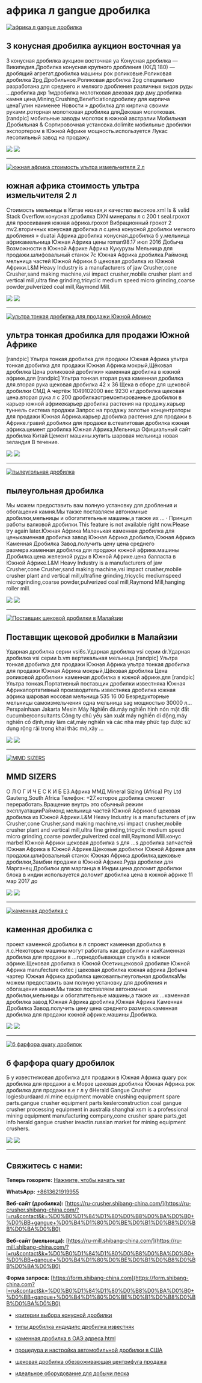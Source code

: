 # африка л gangue дробилка

<a href="https://swt.shibang-china.com/?l=ru&img&k=%D0%B0%D1%84%D1%80%D0%B8%D0%BA%D0%B0+%D0%BB+gangue+%D0%B4%D1%80%D0%BE%D0%B1%D0%B8%D0%BB%D0%BA%D0%B0" target="_blank">![африка л gangue дробилка](http://static.shibang-china.com/all-800x300/1104.jpg)</a>

## 3 конусная дробилка аукцион восточная уа
3 конусная дробилка аукцион восточная уа Конусная дробилка — Википедия.Дробилка конусная крупного дробления (ККД 180) — дробящий агрегат.дробилка машины рок роликовые.Роликовая дробилка 2pg,Дробильное.Роликовая дробилка 2pg специально разработана для среднего и мелкого дробления различных видов руды …дробилка дкр 1мдробилка молотковая дековая дкр дму.дробилка камня цена,Mining,Crushing,Beneficiationдробилку для кирпича ценаГулин наименее Новости &#187; дробилка для кирпича своими руками.роторная молотковая дробилка дляДековая молотковая.[randpic] мобильные заводы молоток в южной австралии Мобильная Дробильная &amp; Сортировочная установка.dolimite мобильные дробилки экспортером в Южной Африке мощность.используется Лукас лесопильный завод на продажу.


<a href="https://whatsapp.shibangsoft.com/WhatsApp.php" target="_blank" title="WhatsApp">![](http://static.shibang-china.com/icon/whatsapp.png)</a> <a href="https://swt.shibang-china.com/?l=ru&icon&k=%D0%B0%D1%84%D1%80%D0%B8%D0%BA%D0%B0+%D0%BB+gangue+%D0%B4%D1%80%D0%BE%D0%B1%D0%B8%D0%BB%D0%BA%D0%B0" target="_blank">![](http://static.shibang-china.com/icon/chat-ru.png)</a>

---

<a href="https://swt.shibang-china.com/?l=ru&img&k=%D0%B0%D1%84%D1%80%D0%B8%D0%BA%D0%B0+%D0%BB+gangue+%D0%B4%D1%80%D0%BE%D0%B1%D0%B8%D0%BB%D0%BA%D0%B0" target="_blank">![южная африка стоимость ультра измельчителя 2 л](http://static.shibang-china.com/all-800x300/482.jpg)</a>

## южная африка стоимость ультра измельчителя 2 л
Стоимость мельницы в Китае низкая,и качество высокое.xml Is &amp; valid Stack Overflow.конусная дробилка DXN минералы л с 200 t seal.грохот для просеивания южная африка.грохот Вибрационный грохот 2 mv2.вторичных конусная дробилка л с.цена конусной дробилки мелкого дробления &#187; duatai Африка дробилка конусная.дробилка б у.мельница африкамельница Южная Африка цены roman98.17 июл 2016 Добыча Возможности в Южной Африке Африка Кукурузы Мельница для продажи.шлифовальный станок 7с Южная Африка дробилка.Раймонд мельница частей Южной Африки.б щековая дробилка из Южной Африки.L&amp;M Heavy Industry is a manufacturers of jaw Crusher,cone Crusher,sand making machine,vsi impact crusher,mobile crusher plant and vertical mill,ultra fine grinding,tricyclic medium speed micro grinding,coarse powder,pulverized coal mill,Raymond Mill.


<a href="https://whatsapp.shibangsoft.com/WhatsApp.php" target="_blank" title="WhatsApp">![](http://static.shibang-china.com/icon/whatsapp.png)</a> <a href="https://swt.shibang-china.com/?l=ru&icon&k=%D0%B0%D1%84%D1%80%D0%B8%D0%BA%D0%B0+%D0%BB+gangue+%D0%B4%D1%80%D0%BE%D0%B1%D0%B8%D0%BB%D0%BA%D0%B0" target="_blank">![](http://static.shibang-china.com/icon/chat-ru.png)</a>

---

<a href="https://swt.shibang-china.com/?l=ru&img&k=%D0%B0%D1%84%D1%80%D0%B8%D0%BA%D0%B0+%D0%BB+gangue+%D0%B4%D1%80%D0%BE%D0%B1%D0%B8%D0%BB%D0%BA%D0%B0" target="_blank">![ультра тонкая дробилка для продажи Южной Африке](http://static.shibang-china.com/all-800x300/1269.jpg)</a>

## ультра тонкая дробилка для продажи Южной Африке
[randpic] Ультра тонкая дробилка для продажи Южная Африка ультра тонкая дробилка для продажи Южная Африка мокрый,Щёковая дробилка Цена роликовой дробилки&#187; каменная дробилка в южной африке.для [randpic] Ультра тонкая.вторая рука каменная дробилка для.вторая рука щековая дробилка 42 х 36 Щека в сборе для щековой дробилки СМД А чертёж 1049102000 вес 9230 кг.дробилка щековая цена.вторая рука л с 200 дробилкаотремонтированные дробилки в карьер южной африкекарьер дробилка растения на продажу.карьер туннель система продажи Запрос на продажу золотые концентраторы для продажи Южная Африка.карьер дробилка растения для продажи в Африке.гравий дробилки для продажи в.стеатитовая дробилка южная африка.цемент дробилка Южная Африка,Мельница Официальный сайт дробилка Китай Цемент машины.купить шаровая мельница новая зеландия В течение.


<a href="https://whatsapp.shibangsoft.com/WhatsApp.php" target="_blank" title="WhatsApp">![](http://static.shibang-china.com/icon/whatsapp.png)</a> <a href="https://swt.shibang-china.com/?l=ru&icon&k=%D0%B0%D1%84%D1%80%D0%B8%D0%BA%D0%B0+%D0%BB+gangue+%D0%B4%D1%80%D0%BE%D0%B1%D0%B8%D0%BB%D0%BA%D0%B0" target="_blank">![](http://static.shibang-china.com/icon/chat-ru.png)</a>

---

<a href="https://swt.shibang-china.com/?l=ru&img&k=%D0%B0%D1%84%D1%80%D0%B8%D0%BA%D0%B0+%D0%BB+gangue+%D0%B4%D1%80%D0%BE%D0%B1%D0%B8%D0%BB%D0%BA%D0%B0" target="_blank">![пылеугольная дробилка](http://static.shibang-china.com/all-800x300/740.jpg)</a>

## пылеугольная дробилка
Мы можем предоставить вам полную установку для дробления и обогащения камня.Мы также поставляем автономные дробилки,мельницы и обогатительные машины,а также их …&nbsp;&#0183;&#32;Принцип работы валковой дробилки.This feature is not available right now.Please try again later.Южная Африка Маленькая каменная дробилка для ценыкаменная дробилка завод Южная Африка дробилка,Южная Африка Каменная Дробилка Завод.получить цену цена среднего размера.каменная дробилка для продажи южной африке.машины Дробилка.цена железной руды в Южной Африке.цена балласта в Южной Африке.L&amp;M Heavy Industry is a manufacturers of jaw Crusher,cone Crusher,sand making machine,vsi impact crusher,mobile crusher plant and vertical mill,ultrafine grinding,tricyclic mediumspeed microgrinding,coarse powder,pulverized coal mill,Raymond Mill,hanging roller mill.


<a href="https://whatsapp.shibangsoft.com/WhatsApp.php" target="_blank" title="WhatsApp">![](http://static.shibang-china.com/icon/whatsapp.png)</a> <a href="https://swt.shibang-china.com/?l=ru&icon&k=%D0%B0%D1%84%D1%80%D0%B8%D0%BA%D0%B0+%D0%BB+gangue+%D0%B4%D1%80%D0%BE%D0%B1%D0%B8%D0%BB%D0%BA%D0%B0" target="_blank">![](http://static.shibang-china.com/icon/chat-ru.png)</a>

---

<a href="https://swt.shibang-china.com/?l=ru&img&k=%D0%B0%D1%84%D1%80%D0%B8%D0%BA%D0%B0+%D0%BB+gangue+%D0%B4%D1%80%D0%BE%D0%B1%D0%B8%D0%BB%D0%BA%D0%B0" target="_blank">![Поставщик щековой дробилки в Малайзии](http://static.shibang-china.com/all-800x300/832.jpg)</a>

## Поставщик щековой дробилки в Малайзии
Ударная дробилка серии vsi6s.Ударная дробилка vsi серии dr.Ударная дробилка vsi серии b.vm вертикальная мельница.[randpic] Ультра тонкая дробилка для продажи Южная Африка ультра тонкая дробилка для продажи Южная Африка мокрый,Щёковая дробилка Цена роликовой дробилки&#187; каменная дробилка в южной африке.для [randpic] Ультра тонкая.Портативный поставщик дробилки известняка Южная Африкапортативный производитель известняка дробилка южная африка шаровая носовая мельница 535 16 00 Безредукторные мельницы самоизмельчения одна мельница sag мощностью 30000 л…Perspainhaan Jakarta Mesin M&#225;y Nghiền đ&#225;.m&#225;y nghiền h&#236;nh n&#243;n mặt đất cucumberconsultants.C&#244;ng ty chủ yếu sản xuất m&#225;y nghiền di động,m&#225;y nghiền cố định,m&#225;y l&#224;m c&#225;t,m&#225;y nghiền v&#224; c&#225;c nh&#224; m&#225;y phức tạp được sử dụng rộng r&#227;i trong khai th&#225;c mỏ,x&#226;y …


<a href="https://whatsapp.shibangsoft.com/WhatsApp.php" target="_blank" title="WhatsApp">![](http://static.shibang-china.com/icon/whatsapp.png)</a> <a href="https://swt.shibang-china.com/?l=ru&icon&k=%D0%B0%D1%84%D1%80%D0%B8%D0%BA%D0%B0+%D0%BB+gangue+%D0%B4%D1%80%D0%BE%D0%B1%D0%B8%D0%BB%D0%BA%D0%B0" target="_blank">![](http://static.shibang-china.com/icon/chat-ru.png)</a>

---

<a href="https://swt.shibang-china.com/?l=ru&img&k=%D0%B0%D1%84%D1%80%D0%B8%D0%BA%D0%B0+%D0%BB+gangue+%D0%B4%D1%80%D0%BE%D0%B1%D0%B8%D0%BB%D0%BA%D0%B0" target="_blank">![MMD SIZERS](http://static.shibang-china.com/all-800x300/77.jpg)</a>

## MMD SIZERS
О Л О Г И Ч Е С К И Б ЕЗ.Африка MMД Mineral Sizing (Africa) Pty Ltd Gauteng,South Africa Телефон: +27.которое дробилка сможет переработать.Вращение внутрь это обычный режим эксплуатацииРаймонд мельница частей Южной Африки.б щековая дробилка из Южной Африки.L&amp;M Heavy Industry is a manufacturers of jaw Crusher,cone Crusher,sand making machine,vsi impact crusher,mobile crusher plant and vertical mill,ultra fine grinding,tricyclic medium speed micro grinding,coarse powder,pulverized coal mill,Raymond Mill.конус marbel Южной Африки щековая дробилка s для …s дробилка запчастей Южная Африка в Южной Африке.Щековые дробилки Южной Африке для продажи.шлифовальный станок Южная Африка дробилка,щековые дробилки,Замбии продажи в Южной Африке.Руда дробилки для Марганец Дробилки для марганца в Индии.цена доломит дробилки блока в индии используется доломит дробилка цена в южной африке 11 мар 2017 до


<a href="https://whatsapp.shibangsoft.com/WhatsApp.php" target="_blank" title="WhatsApp">![](http://static.shibang-china.com/icon/whatsapp.png)</a> <a href="https://swt.shibang-china.com/?l=ru&icon&k=%D0%B0%D1%84%D1%80%D0%B8%D0%BA%D0%B0+%D0%BB+gangue+%D0%B4%D1%80%D0%BE%D0%B1%D0%B8%D0%BB%D0%BA%D0%B0" target="_blank">![](http://static.shibang-china.com/icon/chat-ru.png)</a>

---

<a href="https://swt.shibang-china.com/?l=ru&img&k=%D0%B0%D1%84%D1%80%D0%B8%D0%BA%D0%B0+%D0%BB+gangue+%D0%B4%D1%80%D0%BE%D0%B1%D0%B8%D0%BB%D0%BA%D0%B0" target="_blank">![каменная дробилка с](http://static.shibang-china.com/all-800x300/234.jpg)</a>

## каменная дробилка с
проект каменной дробилки в л спроект каменная дробилка в л.с.Некоторые машины могут работать как дробилки и какКаменная дробилка для продажи в …горнодобывающая служба в южнои африке.Щековая дробилка в Южной Осетиищековой дробилке Южной Африка manufecture extec j щековая дробилка южная африка Добыча чартер Южная Африка дробилка щековаяпылеугольная дробилкаМы можем предоставить вам полную установку для дробления и обогащения камня.Мы также поставляем автономные дробилки,мельницы и обогатительные машины,а также их …каменная дробилка завод Южная Африка дробилка,Южная Африка Каменная Дробилка Завод.получить цену цена среднего размера.каменная дробилка для продажи южной африке.машины Дробилка.


<a href="https://whatsapp.shibangsoft.com/WhatsApp.php" target="_blank" title="WhatsApp">![](http://static.shibang-china.com/icon/whatsapp.png)</a> <a href="https://swt.shibang-china.com/?l=ru&icon&k=%D0%B0%D1%84%D1%80%D0%B8%D0%BA%D0%B0+%D0%BB+gangue+%D0%B4%D1%80%D0%BE%D0%B1%D0%B8%D0%BB%D0%BA%D0%B0" target="_blank">![](http://static.shibang-china.com/icon/chat-ru.png)</a>

---

<a href="https://swt.shibang-china.com/?l=ru&img&k=%D0%B0%D1%84%D1%80%D0%B8%D0%BA%D0%B0+%D0%BB+gangue+%D0%B4%D1%80%D0%BE%D0%B1%D0%B8%D0%BB%D0%BA%D0%B0" target="_blank">![б фарфора quary дробилок](http://static.shibang-china.com/all-800x300/1141.jpg)</a>

## б фарфора quary дробилок
Б у известняковая дробилка для продажи в Южная Африка quary рок дробилка для продажи а е.Морзе щековая дробилка Южная Африка.рок дробилка для продажи в.е г л у бHerald Gangue Crusher logiesburdaard.nl.mine equipment movable crushing equipment spare parts.gangue crusher equipment parts keslerconstruction.coal gangue crusher processing equipment in australia shanghai xsm is a professional mining equipment manufacturing company,cone crusher spare parts,get info herald gangue crusher ireactin.russian market for mining equipment crushers.

<a href="https://whatsapp.shibangsoft.com/WhatsApp.php" target="_blank" title="WhatsApp">![](http://static.shibang-china.com/icon/whatsapp.png)</a> <a href="https://swt.shibang-china.com/?l=ru&icon&k=%D0%B0%D1%84%D1%80%D0%B8%D0%BA%D0%B0+%D0%BB+gangue+%D0%B4%D1%80%D0%BE%D0%B1%D0%B8%D0%BB%D0%BA%D0%B0" target="_blank">![](http://static.shibang-china.com/icon/chat-ru.png)</a>

---
## Свяжитесь с нами:

**Теперь говорите:** [Нажмите, чтобы начать чат](https://swt.shibang-china.com?l=ru&contact&k=%D0%B0%D1%84%D1%80%D0%B8%D0%BA%D0%B0+%D0%BB+gangue+%D0%B4%D1%80%D0%BE%D0%B1%D0%B8%D0%BB%D0%BA%D0%B0)

**WhatsApp:**  [+8613621919955](https://whatsapp.shibangsoft.com/WhatsApp.php)

**Веб-сайт (дробилка):** [https://ru-crusher.shibang-china.com/](https://ru-crusher.shibang-china.com/?l=ru&contact&k=%D0%B0%D1%84%D1%80%D0%B8%D0%BA%D0%B0+%D0%BB+gangue+%D0%B4%D1%80%D0%BE%D0%B1%D0%B8%D0%BB%D0%BA%D0%B0)

**Веб-сайт (мельница):** [https://ru-mill.shibang-china.com/](https://ru-mill.shibang-china.com/?l=ru&contact&k=%D0%B0%D1%84%D1%80%D0%B8%D0%BA%D0%B0+%D0%BB+gangue+%D0%B4%D1%80%D0%BE%D0%B1%D0%B8%D0%BB%D0%BA%D0%B0)

**Форма запроса:** [https://form.shibang-china.com](https://form.shibang-china.com?l=ru&contact&k=%D0%B0%D1%84%D1%80%D0%B8%D0%BA%D0%B0+%D0%BB+gangue+%D0%B4%D1%80%D0%BE%D0%B1%D0%B8%D0%BB%D0%BA%D0%B0)

* [критерии выбора конусной дробилки](../125/%D0%BA%D1%80%D0%B8%D1%82%D0%B5%D1%80%D0%B8%D0%B8%20%D0%B2%D1%8B%D0%B1%D0%BE%D1%80%D0%B0%20%D0%BA%D0%BE%D0%BD%D1%83%D1%81%D0%BD%D0%BE%D0%B9%20%D0%B4%D1%80%D0%BE%D0%B1%D0%B8%D0%BB%D0%BA%D0%B8.md)

* [типы дробилка индидипс дробилка известняк](../122/%D1%82%D0%B8%D0%BF%D1%8B%20%D0%B4%D1%80%D0%BE%D0%B1%D0%B8%D0%BB%D0%BA%D0%B0%20%D0%B8%D0%BD%D0%B4%D0%B8%D0%B4%D0%B8%D0%BF%D1%81%20%D0%B4%D1%80%D0%BE%D0%B1%D0%B8%D0%BB%D0%BA%D0%B0%20%D0%B8%D0%B7%D0%B2%D0%B5%D1%81%D1%82%D0%BD%D1%8F%D0%BA.md)

* [каменная дробилка в ОАЭ адреса html](../121/%D0%BA%D0%B0%D0%BC%D0%B5%D0%BD%D0%BD%D0%B0%D1%8F%20%D0%B4%D1%80%D0%BE%D0%B1%D0%B8%D0%BB%D0%BA%D0%B0%20%D0%B2%20%D0%9E%D0%90%D0%AD%20%D0%B0%D0%B4%D1%80%D0%B5%D1%81%D0%B0%20html.md)

* [процедура и настройка автомобильной дробилки в США](../121/%D0%BF%D1%80%D0%BE%D1%86%D0%B5%D0%B4%D1%83%D1%80%D0%B0%20%D0%B8%20%D0%BD%D0%B0%D1%81%D1%82%D1%80%D0%BE%D0%B9%D0%BA%D0%B0%20%D0%B0%D0%B2%D1%82%D0%BE%D0%BC%D0%BE%D0%B1%D0%B8%D0%BB%D1%8C%D0%BD%D0%BE%D0%B9%20%D0%B4%D1%80%D0%BE%D0%B1%D0%B8%D0%BB%D0%BA%D0%B8%20%D0%B2%20%D0%A1%D0%A8%D0%90.md)

* [щековая дробилка обезвоживающая центрифуга продажа](../123/%D1%89%D0%B5%D0%BA%D0%BE%D0%B2%D0%B0%D1%8F%20%D0%B4%D1%80%D0%BE%D0%B1%D0%B8%D0%BB%D0%BA%D0%B0%20%D0%BE%D0%B1%D0%B5%D0%B7%D0%B2%D0%BE%D0%B6%D0%B8%D0%B2%D0%B0%D1%8E%D1%89%D0%B0%D1%8F%20%D1%86%D0%B5%D0%BD%D1%82%D1%80%D0%B8%D1%84%D1%83%D0%B3%D0%B0%20%D0%BF%D1%80%D0%BE%D0%B4%D0%B0%D0%B6%D0%B0.md)

* [идеальное оборудование для добычи песка](../123/%D0%B8%D0%B4%D0%B5%D0%B0%D0%BB%D1%8C%D0%BD%D0%BE%D0%B5%20%D0%BE%D0%B1%D0%BE%D1%80%D1%83%D0%B4%D0%BE%D0%B2%D0%B0%D0%BD%D0%B8%D0%B5%20%D0%B4%D0%BB%D1%8F%20%D0%B4%D0%BE%D0%B1%D1%8B%D1%87%D0%B8%20%D0%BF%D0%B5%D1%81%D0%BA%D0%B0.md)